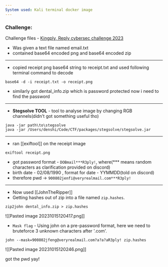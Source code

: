 ```yaml
---
System used: Kali terminal docker image
---
```

### Challenge:
Challenge files - [Kingply, Reply cybersec challenge 2023](https://challenges.reply.com/tamtamy/challenge/reply-cybersecurity-challenge-2023/detail)

- Was given a text file named email.txt
- contained base64 encoded png and base64 encoded zip
---
- copied receipt png base64 string to receipt.txt and used following terminal command to decode
```
base64 -d -i receipt.txt -o receipt.png
```
- similarly got dental_info.zip which is password protected now i need to find the password
---
- **Stegsolve TOOL** - tool to analyse image by changing RGB channels(didn't got something useful tho)
```
java -jar path\to\stegsolve
java -jar /Users/denshi/Code/CTF/packages/stegsolve/stegsolve.jar
```
---
- ran [[exiftool]] on the receipt image
```
exiftool receipt.png
```
- got password format - `DOBmail***R3ply!`, where(*** means random characters as clarification provided on discord)
- birth date - 02/08/1990 , format for date - YYMMDD(told on discord)
- therefore pwd $\to$ `900802jenfi@veryrealmail.com***R3ply!`
---
- Now used [[JohnTheRipper]] 
- Getting hashes out of zip into a file named `zip.hashes`.
```
zip2john dental_info.zip > zip.hashes
```
![[Pasted image 20231015120417.png]]
- `Mask flag` - Using john on a pre-password format, here we need to bruteforce 3 unknown characters after '.com'.
```
john --mask=900802jfeng@veryrealmail.com?a?a?aR3ply! zip.hashes
```
![[Pasted image 20231015120246.png]]

got the pwd yay!